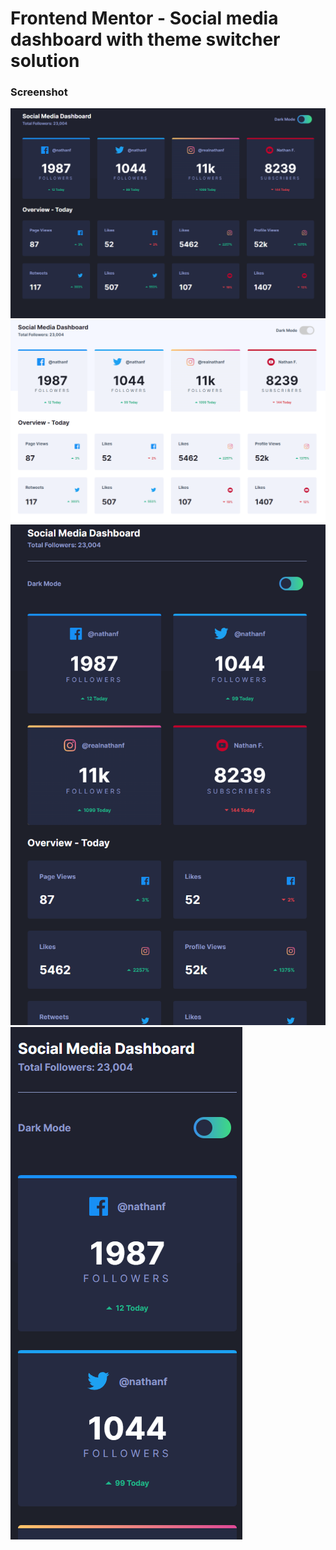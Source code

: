 # Frontend Mentor - Social media dashboard with theme switcher solution


### Screenshot

![Desktop Dark](./design/desktop-screenshot-dark.png)
![Desktop Light](./design/desktop-screenshot-light.png)
![Tablet](./design/tablet-screenshot.png)
![Mobile](./design/mobile-screenshot.png)
